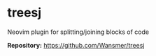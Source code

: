 # treesj

Neovim plugin for splitting/joining blocks of code

**Repository:** <https://github.com/Wansmer/treesj>
